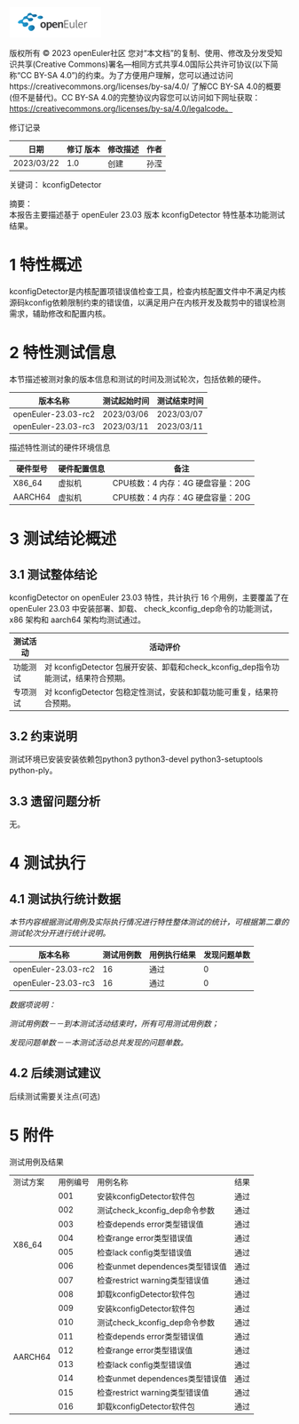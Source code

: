 ![avatar](../../images/openEuler.png)


版权所有 © 2023  openEuler社区
 您对“本文档”的复制、使用、修改及分发受知识共享(Creative Commons)署名—相同方式共享4.0国际公共许可协议(以下简称“CC BY-SA 4.0”)的约束。为了方便用户理解，您可以通过访问https://creativecommons.org/licenses/by-sa/4.0/ 了解CC BY-SA 4.0的概要 (但不是替代)。CC BY-SA 4.0的完整协议内容您可以访问如下网址获取：https://creativecommons.org/licenses/by-sa/4.0/legalcode。

修订记录

| 日期 | 修订   版本 | 修改描述 | 作者 |
| ---- | ----------- | -------- | ---- |
| 2023/03/22  |   1.0          | 创建         | 孙滢     |


 关键词： 
kconfigDetector  
 

摘要：  
本报告主要描述基于 openEuler 23.03 版本 kconfigDetector 特性基本功能测试结果。
 


# 1     特性概述

kconfigDetector是内核配置项错误值检查工具，检查内核配置文件中不满足内核源码kconfig依赖限制约束的错误值，以满足用户在内核开发及裁剪中的错误检测需求，辅助修改和配置内核。

# 2     特性测试信息

本节描述被测对象的版本信息和测试的时间及测试轮次，包括依赖的硬件。

| 版本名称 | 测试起始时间 | 测试结束时间 |
| -------- | ------------ | ------------ |
| openEuler-23.03-rc2         | 2023/03/06             |   2023/03/07           |
| openEuler-23.03-rc3         | 2023/03/11             | 2023/03/11             |


描述特性测试的硬件环境信息

| 硬件型号 | 硬件配置信息 | 备注 |
| -------- | ------------ | ---- |
|  X86_64        | 虚拟机             | CPU核数：4   内存：4G   硬盘容量：20G     |
|  AARCH64       | 虚拟机             | CPU核数：4   内存：4G   硬盘容量：20G     |

# 3     测试结论概述

## 3.1   测试整体结论

kconfigDetector on openEuler 23.03 特性，共计执行 16 个用例，主要覆盖了在 openEuler 23.03 中安装部署、卸载、 check_kconfig_dep命令的功能测试，x86 架构和 aarch64 架构均测试通过。

| 测试活动 | 活动评价                                                     |
| -------- | ------------------------------------------------------------ |
| 功能测试 | 对 kconfigDetector 包展开安装、卸载和check_kconfig_dep指令功能测试，结果符合预期。 |
| 专项测试 | 对 kconfigDetector 包稳定性测试，安装和卸载功能可重复，结果符合预期。 |

## 3.2   约束说明

测试环境已安装安装依赖包python3 python3-devel python3-setuptools python-ply。

## 3.3   遗留问题分析

无。

# 4     测试执行

## 4.1   测试执行统计数据

*本节内容根据测试用例及实际执行情况进行特性整体测试的统计，可根据第二章的测试轮次分开进行统计说明。*

| 版本名称 | 测试用例数 | 用例执行结果 | 发现问题单数 |
| -------- | ---------- | ------------ | ------------ |
| openEuler-23.03-rc2         |      16      |     通过         |      0        |
| openEuler-23.03-rc3         |      16      |     通过         |      0        |


*数据项说明：*

*测试用例数－－到本测试活动结束时，所有可用测试用例数；*

*发现问题单数－－本测试活动总共发现的问题单数。*

## 4.2   后续测试建议

后续测试需要关注点(可选)

# 5     附件

测试用例及结果  

<table>
  <tr>
    <td>测试方案</td>
    <td>用例编号</td>
    <td>用例名称</td>
    <td>结果</td>
  </tr>
  <tr>
    <tr>
      <td rowspan="8">X86_64</td>
      <td>001</td>
      <td>安装kconfigDetector软件包</td>
      <td>通过</td>
    </tr>
    <tr>
      <td>002</td>
      <td>测试check_kconfig_dep命令参数</td>
      <td>通过</td>
    </tr>
    <tr>
      <td>003</td>
      <td>检查depends error类型错误值</td>
      <td>通过</td>
    </tr>
    <tr>
      <td>004</td>
      <td>检查range error类型错误值</td>
      <td>通过</td>
    </tr>
    <tr>
      <td>005</td>
      <td>检查lack config类型错误值</td>
      <td>通过</td>
    </tr>
    <tr>
      <td>006</td>
      <td>检查unmet dependences类型错误值</td>
      <td>通过</td>
    </tr>
    <tr>
      <td>007</td>
      <td>检查restrict warning类型错误值</td>
      <td>通过</td>
    </tr>
    <tr>
      <td>008</td>
      <td>卸载kconfigDetector软件包</td>
      <td>通过</td>
    </tr>
    <tr>
      <td rowspan="8">AARCH64</td>
      <td>009</td>
      <td>安装kconfigDetector软件包</td>
      <td>通过</td>
    </tr>
    <tr>
      <td>010</td>
      <td>测试check_kconfig_dep命令参数</td>
      <td>通过</td>
    </tr>
    <tr>
      <td>011</td>
      <td>检查depends error类型错误值</td>
      <td>通过</td>
    </tr>
    <tr>
      <td>012</td>
      <td>检查range error类型错误值</td>
      <td>通过</td>
    </tr>
    <tr>
      <td>013</td>
      <td>检查lack config类型错误值</td>
      <td>通过</td>
    </tr>
    <tr>
      <td>014</td>
      <td>检查unmet dependences类型错误值</td>
      <td>通过</td>
    </tr>
    <tr>
      <td>015</td>
      <td>检查restrict warning类型错误值</td>
      <td>通过</td>
    </tr>
    <tr>
      <td>016</td>
      <td>卸载kconfigDetector软件包</td>
      <td>通过</td>
    </tr>
  </tr>
</table>
